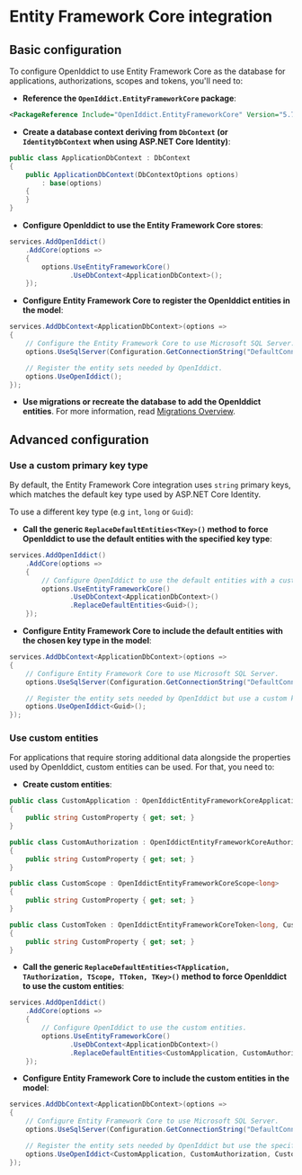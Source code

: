 # Entity Framework Core integration <Badge type="info" text="core" />

## Basic configuration

To configure OpenIddict to use Entity Framework Core as the database for applications, authorizations, scopes and tokens, you'll need to:
  - **Reference the `OpenIddict.EntityFrameworkCore` package**:

  ```xml
  <PackageReference Include="OpenIddict.EntityFrameworkCore" Version="5.7.1" />
  ```

  - **Create a database context deriving from `DbContext` (or `IdentityDbContext` when using ASP.NET Core Identity)**:

  ```csharp
  public class ApplicationDbContext : DbContext
  {
      public ApplicationDbContext(DbContextOptions options)
          : base(options)
      {
      }
  }
  ```

  - **Configure OpenIddict to use the Entity Framework Core stores**:

  ```csharp
  services.AddOpenIddict()
      .AddCore(options =>
      {
          options.UseEntityFrameworkCore()
                 .UseDbContext<ApplicationDbContext>();
      });
  ```

  - **Configure Entity Framework Core to register the OpenIddict entities in the model**:

  ```csharp
  services.AddDbContext<ApplicationDbContext>(options =>
  {
      // Configure the Entity Framework Core to use Microsoft SQL Server.
      options.UseSqlServer(Configuration.GetConnectionString("DefaultConnection"));

      // Register the entity sets needed by OpenIddict.
      options.UseOpenIddict();
  });
  ```

  - **Use migrations or recreate the database to add the OpenIddict entities**.
For more information, read [Migrations Overview](https://docs.microsoft.com/en-us/ef/core/managing-schemas/migrations/).

## Advanced configuration

### Use a custom primary key type

By default, the Entity Framework Core integration uses `string` primary keys, which matches the default key type used by ASP.NET Core Identity.

To use a different key type (e.g `int`, `long` or `Guid`):
  - **Call the generic `ReplaceDefaultEntities<TKey>()` method to force OpenIddict to use the default entities with the specified key type**:

  ```csharp
  services.AddOpenIddict()
      .AddCore(options =>
      {
          // Configure OpenIddict to use the default entities with a custom key type.
          options.UseEntityFrameworkCore()
                 .UseDbContext<ApplicationDbContext>()
                 .ReplaceDefaultEntities<Guid>();
      });
  ```

  - **Configure Entity Framework Core to include the default entities with the chosen key type in the model**:

  ```csharp
  services.AddDbContext<ApplicationDbContext>(options =>
  {
      // Configure Entity Framework Core to use Microsoft SQL Server.
      options.UseSqlServer(Configuration.GetConnectionString("DefaultConnection"));

      // Register the entity sets needed by OpenIddict but use a custom key type.
      options.UseOpenIddict<Guid>();
  });
  ```

### Use custom entities

For applications that require storing additional data alongside the properties used by OpenIddict, custom entities can be used. For that, you need to:
  - **Create custom entities**:

  ```csharp
  public class CustomApplication : OpenIddictEntityFrameworkCoreApplication<long, CustomAuthorization, CustomToken>
  {
      public string CustomProperty { get; set; }
  }

  public class CustomAuthorization : OpenIddictEntityFrameworkCoreAuthorization<long, CustomApplication, CustomToken>
  {
      public string CustomProperty { get; set; }
  }

  public class CustomScope : OpenIddictEntityFrameworkCoreScope<long>
  {
      public string CustomProperty { get; set; }
  }

  public class CustomToken : OpenIddictEntityFrameworkCoreToken<long, CustomApplication, CustomAuthorization>
  {
      public string CustomProperty { get; set; }
  }
  ```

  - **Call the generic `ReplaceDefaultEntities<TApplication, TAuthorization, TScope, TToken, TKey>()` method to force OpenIddict to use the custom entities**:

  ```csharp
  services.AddOpenIddict()
      .AddCore(options =>
      {
          // Configure OpenIddict to use the custom entities.
          options.UseEntityFrameworkCore()
                 .UseDbContext<ApplicationDbContext>()
                 .ReplaceDefaultEntities<CustomApplication, CustomAuthorization, CustomScope, CustomToken, long>();
      });
  ```

  - **Configure Entity Framework Core to include the custom entities in the model**:

  ```csharp
  services.AddDbContext<ApplicationDbContext>(options =>
  {
      // Configure Entity Framework Core to use Microsoft SQL Server.
      options.UseSqlServer(Configuration.GetConnectionString("DefaultConnection"));

      // Register the entity sets needed by OpenIddict but use the specified entities instead of the default ones.
      options.UseOpenIddict<CustomApplication, CustomAuthorization, CustomScope, CustomToken, long>();
  });
  ```
